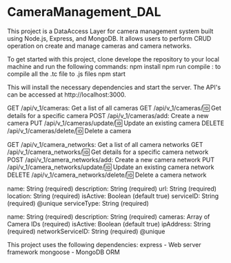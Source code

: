 # CameraManagement_DAL

This project is a DataAccess Layer for camera management system built using Node.js, Express, and MongoDB. It allows users to perform CRUD operation on create and manage cameras and camera networks.

<!----------------------------------------------------- Getting Started ------------------------------------------->
To get started with this project, clone develope the repository to your local machine and run the following commands:
npm install
npm run compile : to compile all the .tc file to .js files 
npm start

This will install the necessary dependencies and start the server.
The API's can be accessed at http://localhost:3000.

<!----------------------------------------------------- API Endpoints---------------------------------------------->
<!-- Cameras -->
GET /api/v_1/cameras: Get a list of all cameras
GET /api/v_1/cameras/:id: Get details for a specific camera
POST /api/v_1/cameras/add: Create a new camera
PUT /api/v_1/cameras/update/:id: Update an existing camera
DELETE /api/v_1/cameras/delete/:id: Delete a camera

<!-- Camera Networks -->
GET /api/v_1/camera_networks: Get a list of all camera networks
GET /api/v_1/camera_networks/:id: Get details for a specific camera network
POST /api/v_1/camera_networks/add: Create a new camera network
PUT /api/v_1/camera_networks/update/:id: Update an existing camera network
DELETE /api/v_1/camera_networks/delete/:id: Delete a camera network

<!--------------------------------------------------------- Schema ------------------------------------------------>
<!-- Camera -->
name: String (required) 
description: String (required)
url: String (required)
location: String (required)
isActive: Boolean (default true)
serviceID: String (required) @unique
serviceType: String (required)

<!-- Camera Network -->
name: String (required)
description: String (required)
cameras: Array of Camera IDs (required)
isActive: Boolean (default true)
ipAddress: String (required)
networkServiceID: String (required) @unique

<!--------------------------------------------------------Dependencies -------------------------------------------->
This project uses the following dependencies:
express - Web server framework
mongoose - MongoDB ORM



